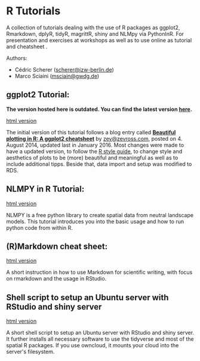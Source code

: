 ﻿# R Tutorials

A collection of tutorials dealing with the use of R packages as ggplot2, Rmarkdown, dplyR, tidyR, magrittR, shiny and NLMpy via PythonInR. For presentation and exercises at workshops as well as to use online as tutorial and cheatsheet .

Authors:
* Cédric Scherer (scherer@izw-berlin.de)
* Marco Sciaini (msciain@gwdg.de)

## ggplot2 Tutorial:

**The version hosted here is outdated. You can find the latest version [here](https://cedricscherer.netlify.com/2019/08/05/a-ggplot2-tutorial-for-beautiful-plotting-in-r/).**

[html version](https://rawgit.com/Z3tt/R-Tutorials/master/ggplot2/ggplot2-tutorial.html)

The initial version of this tutorial follows a blog entry called [**Beautiful plotting in R: A ggplot2 cheatsheet**](http://zevross.com/blog/2014/08/04/beautiful-plotting-in-r-a-ggplot2-cheatsheet-3/) by zev@zevross.com, posted on 4. August 2014, updated last in January 2016.
Most changes were made to have a updated version, to follow the [R style guide](http://adv-r.had.co.nz/Style.html), to change style and aesthetics of plots to be (more) beautiful and meaningful as well as to include additional tipps. Beside that, data import and setup was modified to RDS.

## NLMPY in R Tutorial:

[html version](https://rawgit.com/Z3tt/R-Tutorials/master/nlmpy_tut/nlmpy.html)

NLMPY is a free python library to create spatial data from neutral landscape models. This tutorial introduces you into the basic usage and how to run python code from within R.

## (R)Markdown cheat sheet:

[html version](https://rawgit.com/Z3tt/R-Tutorials/master/rmarkdown_cheat_sheet/scientific_rmarkdown.html)

A short instruction in how to use Markdown for scientific writing, with focus on rmarkdown and the usage in RStudio.

## Shell script to setup an Ubuntu server with RStudio and shiny server

[html version](https://cdn.rawgit.com/Z3tt/R-Tutorials/41e6898b/rstudio_server_setup/rstudio_server.html)


A short shell script to setup an Ubuntu server with RStudio and shiny server.
It further installs all necessary software to use the tidyverse and most of the spatial R packages.
If you use owncloud, it mounts your cloud into the server's filesystem.
